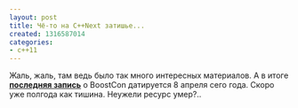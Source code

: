 ```yaml
---
layout: post
title: Чё-то на C++Next затишье...
created: 1316587014
categories:
- c++11
---
```

Жаль, жаль, там ведь было так много интересных материалов. А в итоге <strong><a href="http://cpp-next.com/archive/2011/04/boostcon-2011-registration-deadline-approaching/">последняя запись</a></strong> о BoostCon датируется 8 апреля сего года. Скоро уже полгода как тишина. Неужели ресурс умер?..
